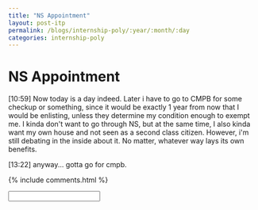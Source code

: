 ```yaml
---
title: "NS Appointment"
layout: post-itp
permalink: /blogs/internship-poly/:year/:month/:day
categories: internship-poly
---
```

# NS Appointment

<span class="timestamp">[10:59]</span> Now today is a day indeed. Later i have to go to CMPB for some checkup or something, since it would be exactly 1 year from now that I would be enlisting, unless they determine my condition enough to exempt me. I kinda don't want to go through NS, but at the same time, I also kinda want my own house and not seen as a second class citizen. However, i'm still debating in the inside about it. No matter, whatever way lays its own benefits. 

<span class="timestamp">[13:22]</span> anyway... gotta go for cmpb.


{% include comments.html %}

<input id="password-input" type="password" class="text-secret" onkeyup="unlock()">

<span class="disable-selection" id="truth" style="display:none;">turns out, harvest group for this week is still all the way in woodlands south. BUT NEXT WEEK WE WILL UNITE</span>